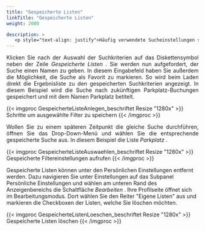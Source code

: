 ```yaml
---
title: "Gespeicherte Listen"
linkTitle: "Gespeicherte Listen"
weight: 2000

description: >
   <p style="text-align: justify">Häufig verwendete Sucheinstellungen speichern </p>
---
```

<p style="text-align: justify">
Klicken Sie nach der Auswahl der Suchkriterien auf das Diskettensymbol neben der Zeile <i> Gespeicherte Listen </i>. Sie werden nun aufgefordert, der Suche einen Namen zu geben. In diesem Eingabefeld haben Sie außerdem die Möglichkeit, die Suche als Favorit zu markieren. So wird beim Laden direkt die Ergebnisliste zu den gespeicherten Suchkriterien angezeigt.
In diesem Beispiel wird die Suche nach zukünftigen Parkplatz-Buchungen gespeichert und mit dem Namen Parkplatz betitelt. </p>

{{< imgproc GespeicherteListeAnlegen_beschriftet Resize "1280x" >}}
Schritte um ausgewählte Filter zu speichern
{{< /imgproc >}}

<p style="text-align: justify"> Wollen Sie zu einem späteren Zeitpunkt die gleiche Suche durchführen, öffnen Sie das Drop-Down-Menü und wählen Sie die entsprechende gespeicherte Suche aus. In diesem Beispiel die Liste <i> Parkplatz </i>. </p>

{{< imgproc GespeicherteListeAuswaehlen_beschriftet Resize "1280x" >}}
Gespeicherte Filtereinstellungen aufrufen
{{< /imgproc >}}

Gespeicherte Listen können unter den Persönlichen Einstellungen entfernt werden. Dazu navigieren Sie unter Einstellungen auf das Subpanel Persönliche Einstellungen und wählen am unteren Rand des Anzeigenbereichs die Schaltfläche <i> Bearbeiten </i>. Ihre Profilseite öffnet sich im Bearbeitungsmodus. Dort wählen Sie den Reiter "Eigene Listen" aus und markieren die Checkboxen der Listen, welche Sie löschen möchten.

{{< imgproc GespeicherteListenLoeschen_beschriftet Resize "1280x" >}}
Gespeicherte Listen löschen
{{< /imgproc >}}
